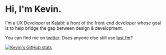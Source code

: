 # Hi, I'm Kevin.
I'm a UX Developer at [Kajabi](https://kajabi.com): a [front of the front-end developer](https://bradfrost.com/blog/post/frontend-design-react-and-a-bridge-over-the-great-divide/) whose goal is to help bridge the gap between design & development.

You can find me on [twitter](https://twitter.com/teenwolfblitzer). Does anyone else still use [last.fm](https://www.last.fm/user/teenwolfblitzer)? 

[![Kevin's GitHub stats](https://github-readme-stats.vercel.app/api?username=monkeypox8&hide=stars&count_private=true&show_icons=true&theme=omni)](https://github.com/anuraghazra/github-readme-stats)
